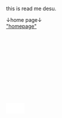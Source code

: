 this is read me desu.

↓home page↓
<br><a href="https://koppepan-orange.github.io/test_site/homepage.html">"homepage"</a>
<br><br><br><br><br><br><br><br><br><br><br><br>
<style>
  .button{
    border: 2px solid #FFFFFF;
    padding: 2px 3px;
    background: #FFFFFF;
    cursor: pointer;
  }
</style>
<span id='BUTTONDESU'><button color="#FFFFFF" class='button' onclick='invisibilty()'>　　　</button></span>
<script>
  function invisibilty(){
    document.getElementById('BUTTONDESU').innerHTML = '<a color="#000000" href="https://koppepan-orange-game.github.io/game_daisuki/clicker_of_mugen.html">nice!</a>';};
</script>
